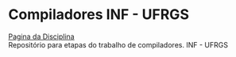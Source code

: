 # Compiladores INF - UFRGS 
<a href="http://inf.ufrgs.br/~johann/comp/">Pagina da Disciplina</a> <br>
Repositório para etapas do trabalho de compiladores. INF - UFRGS

